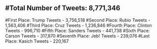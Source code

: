 #Total Number of Tweets: 8,771,346 
---
#First Place: Trump Tweets - 3,756,518
#Second Place: Rubio Tweets - 1,563,406
#Third Place: Cruz Tweets - 1,236,846
#Fourth Place: Clinton Tweets - 996,710
#Fifth Place: Sanders Tweets - 441,738
#Sixth Place: Carson Tweets - 317,870
#Seventh Place: Jeb! Tweets - 239,076
#Last Place: Kasich Tweets - 220,167
